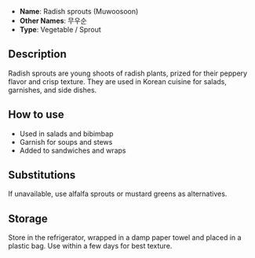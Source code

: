 - **Name**: Radish sprouts (Muwoosoon)
- **Other Names**: 무우순
- **Type**: Vegetable / Sprout

## Description

Radish sprouts are young shoots of radish plants, prized for their peppery flavor and crisp texture. They are used in Korean cuisine for salads, garnishes, and side dishes.

## How to use

- Used in salads and bibimbap
- Garnish for soups and stews
- Added to sandwiches and wraps

## Substitutions

If unavailable, use alfalfa sprouts or mustard greens as alternatives.

## Storage

Store in the refrigerator, wrapped in a damp paper towel and placed in a plastic bag. Use within a few days for best texture. 